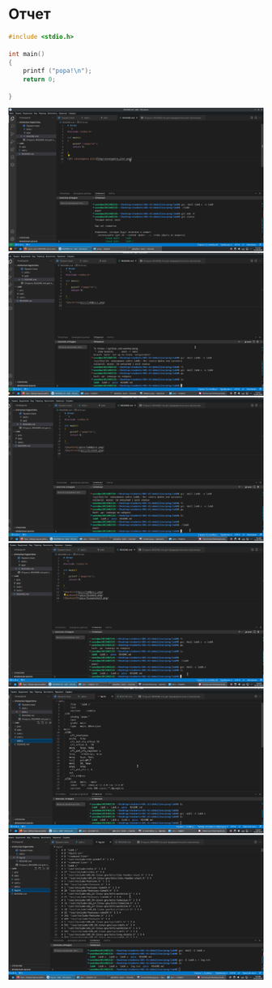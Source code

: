 # Отчет
```c
#include <stdio.h>

int main()
{
    printf ("popa!\n");
    return 0;

}
```

![myskrin](pics/lab0pics.png)
![myskrin2](pics/Screen2.png)
![myskrin3](pics/Screenshot3.png)
![myskrin3](pics/Screenshot4.png)
![myskrin3](pics/Screenshot5png.png)
![myskrin3](pics/Screenshot6.png)



